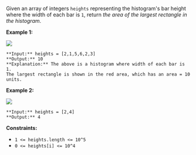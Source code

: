 Given an array of integers `heights` representing the histogram's bar height where the width of each bar is `1`, return *the area of the largest rectangle in the histogram*.

**Example 1:**

![](https://assets.leetcode.com/uploads/2021/01/04/histogram.jpg)

```
**Input:** heights = [2,1,5,6,2,3]
**Output:** 10
**Explanation:** The above is a histogram where width of each bar is 1.
The largest rectangle is shown in the red area, which has an area = 10 units.

```

**Example 2:**

![](https://assets.leetcode.com/uploads/2021/01/04/histogram-1.jpg)

```
**Input:** heights = [2,4]
**Output:** 4

```

**Constraints:**

* `1 <= heights.length <= 10^5`
* `0 <= heights[i] <= 10^4`
